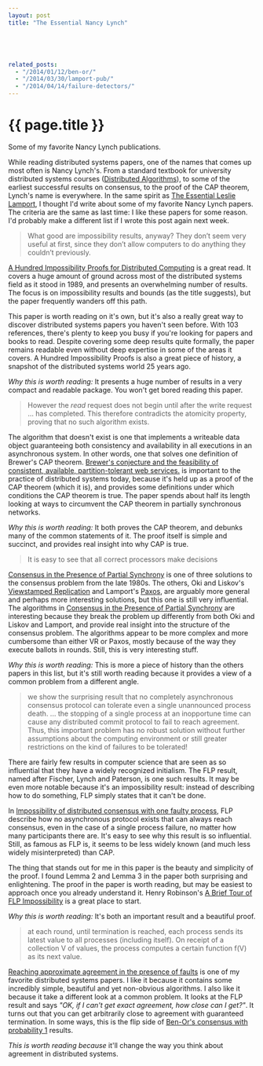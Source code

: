 ```yaml
---
layout: post
title: "The Essential Nancy Lynch"





related_posts:
  - "/2014/01/12/ben-or/"
  - "/2014/03/30/lamport-pub/"
  - "/2014/04/14/failure-detectors/"
---
```

{{ page.title }}
================

<p class="meta">Some of my favorite Nancy Lynch publications.</p>

While reading distributed systems papers, one of the names that comes up most often is Nancy Lynch's. From a standard textbook for university distributed systems courses ([Distributed Algorithms](http://www.amazon.com/dp/1558603484)), to some of the earliest successful results on consensus, to the proof of the CAP theorem, Lynch's name is everywhere. In the same spirit as [The Essential Leslie Lamport](http://brooker.co.za/blog/2014/03/30/lamport-pub.html), I thought I'd write about some of my favorite Nancy Lynch papers. The criteria are the same as last time: I like these papers for some reason. I'd probably make a different list if I wrote this post again next week.

> What good are impossibility results, anyway? They don’t seem very useful at first, since they don’t allow computers to do anything they couldn’t previously.

[A Hundred Impossibility Proofs for Distributed Computing](http://groups.csail.mit.edu/tds/papers/Lynch/podc89.pdf) is a great read. It covers a huge amount of ground across most of the distributed systems field as it stood in 1989, and presents an overwhelming number of results. The focus is on impossibility results and bounds (as the title suggests), but the paper frequently wanders off this path.

This paper is worth reading on it's own, but it's also a really great way to discover distributed systems papers you haven't seen before. With 103 references, there's plenty to keep you busy if you're looking for papers and books to read. Despite covering some deep results quite formally, the paper remains readable even without deep expertise in some of the areas it covers. A Hundred Impossibility Proofs is also a great piece of history, a snapshot of the distributed systems world 25 years ago.

*Why this is worth reading:* It presents a huge number of results in a very compact and readable package. You won't get bored reading this paper.

> However the *read* request does not begin until after the write request ... has completed. This therefore contradicts the atomicity property, proving that no such algorithm exists.

The algorithm that doesn't exist is one that implements a writeable data object guaranteeing both consistency and availability in all executions in an asynchronous system. In other words, one that solves one definition of Brewer's CAP theorem. [Brewer's conjecture and the feasibility of consistent, available, partition-tolerant web services.](http://theory.lcs.mit.edu/tds/papers/Gilbert/Brewer6.ps) is important to the practice of distributed systems today, because it's held up as a proof of the CAP theorem (which it is), and provides some definitions under which conditions the CAP theorem is true. The paper spends about half its length looking at ways to circumvent the CAP theorem in partially synchronous networks.

*Why this is worth reading:* It both proves the CAP theorem, and debunks many of the common statements of it. The proof itself is simple and succinct, and provides real insight into why CAP is true.

> It is easy to see that all correct processors make decisions 

[Consensus in the Presence of Partial Synchrony](http://theory.lcs.mit.edu/tds/papers/Lynch/jacm88.pdf) is one of three solutions to the consensus problem from the late 1980s. The others, Oki and Liskov's [Viewstamped Replication](http://www.pmg.csail.mit.edu/papers/vr.pdf) and Lamport's [Paxos](http://research.microsoft.com/en-us/um/people/lamport/pubs/lamport-paxos.pdf), are arguably more general and perhaps more interesting solutions, but this one is still very influential. The algorithms in [Consensus in the Presence of Partial Synchrony](http://theory.lcs.mit.edu/tds/papers/Lynch/jacm88.pdf) are interesting because they break the problem up differently from both Oki and Liskov and Lamport, and provide real insight into the structure of the consensus problem. The algorithms appear to be more complex and more cumbersome than either VR or Paxos, mostly because of the way they execute ballots in rounds. Still, this is very interesting stuff.

*Why this is worth reading:* This is more a piece of history than the others papers in this list, but it's still worth reading because it provides a view of a common problem from a different angle.

> we show the surprising result that no completely asynchronous consensus protocol can tolerate even a single unannounced process death. ... the stopping of a single process at an inopportune time can cause any distributed commit protocol to fail to reach agreement. Thus, this important problem has no robust solution without further assumptions about the computing environment or still greater restrictions on the kind of failures to be tolerated!

There are fairly few results in computer science that are seen as so influential that they have a widely recognized initialism. The FLP result, named after Fischer, Lynch and Paterson, is one such results. It may be even more notable because it's an impossibility result: instead of describing how to do something, FLP simply states that it can't be done.

In [Impossibility of distributed consensus with one faulty process](http://theory.lcs.mit.edu/tds/papers/Lynch/pods83-flp.pdf), FLP describe how no asynchronous protocol exists that can always reach consensus, even in the case of a single process failure, no matter how many participants there are. It's easy to see why this result is so influential. Still, as famous as FLP is, it seems to be less widely known (and much less widely misinterpreted) than CAP.

The thing that stands out for me in this paper is the beauty and simplicity of the proof. I found Lemma 2 and Lemma 3 in the paper both surprising and enlightening. The proof in the paper is worth reading, but may be easiest to approach once you already understand it. Henry Robinson's [A Brief Tour of FLP Impossibility](http://the-paper-trail.org/blog/a-brief-tour-of-flp-impossibility/) is a great place to start.

*Why this is worth reading:* It's both an important result and a beautiful proof.

> at each round, until termination is reached, each process sends its latest value to all processes (including itself). On receipt of a collection V of values, the process computes a certain function f(V) as its next value.

[Reaching approximate agreement in the presence of faults](http://groups.csail.mit.edu/tds/papers/Lynch/jacm86.pdf) is one of my favorite distributed systems papers. I like it because it contains some incredibly simple, beautiful and yet non-obvious algorithms. I also like it because it take a different look at a common problem. It looks at the FLP result and says *"OK, if I can't get exact agreement, how close can I get?"*. It turns out that you can get arbitrarily close to agreement with guaranteed termination. In some ways, this is the flip side of [Ben-Or's consensus with probability 1](http://brooker.co.za/blog/2014/01/12/ben-or.html) results.

*This is worth reading because* it'll change the way you think about agreement in distributed systems.